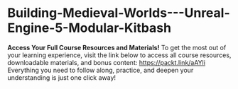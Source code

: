 # Building-Medieval-Worlds---Unreal-Engine-5-Modular-Kitbash

**Access Your Full Course Resources and Materials!**
To get the most out of your learning experience, visit the link below to access all course resources, downloadable materials, and bonus content: https://packt.link/aAYli
Everything you need to follow along, practice, and deepen your understanding is just one click away!
